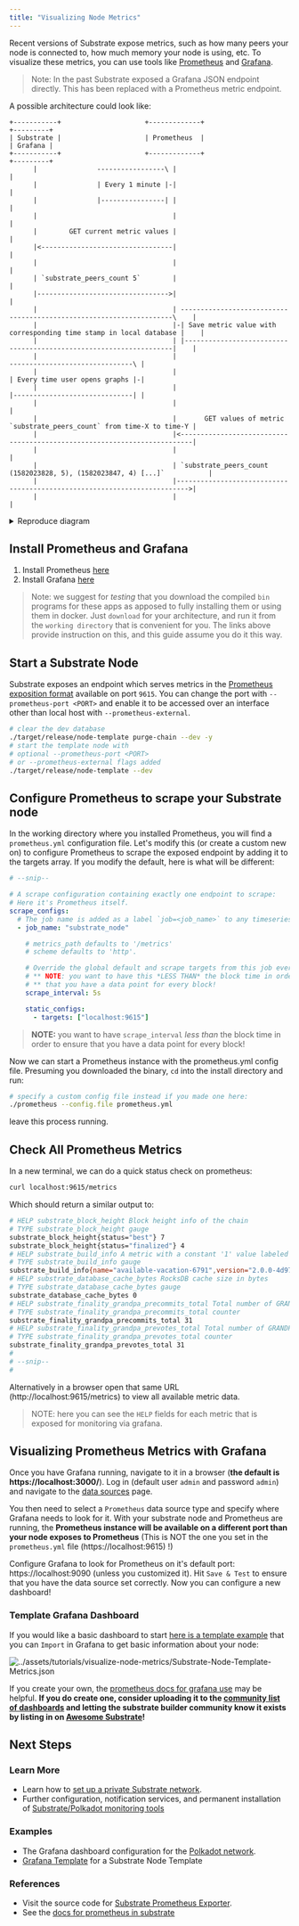 ```yaml
---
title: "Visualizing Node Metrics"
---
```


Recent versions of Substrate expose metrics, such as how many peers your node is
connected to, how much memory your node is using, etc. To visualize these
metrics, you can use tools like [Prometheus](https://prometheus.io/) and
[Grafana](https://grafana.com/).

> Note: In the past Substrate exposed a Grafana JSON endpoint directly. This has
> been replaced with a Prometheus metric endpoint.

A possible architecture could look like:

```
+-----------+                     +-------------+                                                              +---------+
| Substrate |                     | Prometheus  |                                                              | Grafana |
+-----------+                     +-------------+                                                              +---------+
      |               -----------------\ |                                                                          |
      |               | Every 1 minute |-|                                                                          |
      |               |----------------| |                                                                          |
      |                                  |                                                                          |
      |        GET current metric values |                                                                          |
      |<---------------------------------|                                                                          |
      |                                  |                                                                          |
      | `substrate_peers_count 5`        |                                                                          |
      |--------------------------------->|                                                                          |
      |                                  | --------------------------------------------------------------------\    |
      |                                  |-| Save metric value with corresponding time stamp in local database |    |
      |                                  | |-------------------------------------------------------------------|    |
      |                                  |                                         -------------------------------\ |
      |                                  |                                         | Every time user opens graphs |-|
      |                                  |                                         |------------------------------| |
      |                                  |                                                                          |
      |                                  |       GET values of metric `substrate_peers_count` from time-X to time-Y |
      |                                  |<-------------------------------------------------------------------------|
      |                                  |                                                                          |
      |                                  | `substrate_peers_count (1582023828, 5), (1582023847, 4) [...]`           |
      |                                  |------------------------------------------------------------------------->|
      |                                  |                                                                          |

```

<details>
 <summary>Reproduce diagram</summary>

Go to: https://textart.io/sequence

```
object Substrate Prometheus Grafana
note left of Prometheus: Every 1 minute
Prometheus->Substrate: GET current metric values
Substrate->Prometheus: `substrate_peers_count 5`
note right of Prometheus: Save metric value with corresponding time stamp in local database
note left of Grafana: Every time user opens graphs
Grafana->Prometheus: GET values of metric `substrate_peers_count` from time-X to time-Y
Prometheus->Grafana: `substrate_peers_count (1582023828, 5), (1582023847, 4) [...]`
```

</details>

## Install Prometheus and Grafana

1. Install Prometheus [here](https://prometheus.io/docs/prometheus/latest/installation/)
2. Install Grafana [here](https://grafana.com/get)

> Note: we suggest for _testing_ that you download the compiled `bin` programs for these apps
> as apposed to fully installing them or using them in docker. Just `download` for your
> architecture, and run it from the `working directory` that is convenient for you.
> The links above provide instruction on this, and this guide assume you do it this way.

## Start a Substrate Node

Substrate exposes an endpoint which serves metrics in the [Prometheus exposition
format](https://prometheus.io/docs/concepts/data_model/) available on port
`9615`. You can change the port with `--prometheus-port <PORT>` and enable it to
be accessed over an interface other than local host with
`--prometheus-external`.

```bash
# clear the dev database
./target/release/node-template purge-chain --dev -y
# start the template node with
# optional --prometheus-port <PORT>
# or --prometheus-external flags added
./target/release/node-template --dev
```

## Configure Prometheus to scrape your Substrate node

In the working directory where you installed Prometheus, you will find a `prometheus.yml` configuration file.
Let's modify this (or create a custom new on) to configure Prometheus to scrape the exposed endpoint by adding
it to the targets array. If you modify the default, here is what will be different:

```yml
# --snip--

# A scrape configuration containing exactly one endpoint to scrape:
# Here it's Prometheus itself.
scrape_configs:
  # The job name is added as a label `job=<job_name>` to any timeseries scraped from this config.
  - job_name: "substrate_node"

    # metrics_path defaults to '/metrics'
    # scheme defaults to 'http'.

    # Override the global default and scrape targets from this job every 5 seconds.
    # ** NOTE: you want to have this *LESS THAN* the block time in order to ensure
    # ** that you have a data point for every block!
    scrape_interval: 5s

    static_configs:
      - targets: ["localhost:9615"]
```

> **NOTE:** you want to have `scrape_interval` _less than_ the block time
> in order to ensure that you have a data point for every block!

Now we can start a Prometheus instance with the prometheus.yml config file. Presuming you downloaded the binary,
`cd` into the install directory and run:

```bash
# specify a custom config file instead if you made one here:
./prometheus --config.file prometheus.yml
```

leave this process running.

## Check All Prometheus Metrics

In a new terminal, we can do a quick status check on prometheus:

```bash
curl localhost:9615/metrics
```

Which should return a similar output to:

```bash
# HELP substrate_block_height Block height info of the chain
# TYPE substrate_block_height gauge
substrate_block_height{status="best"} 7
substrate_block_height{status="finalized"} 4
# HELP substrate_build_info A metric with a constant '1' value labeled by name, version
# TYPE substrate_build_info gauge
substrate_build_info{name="available-vacation-6791",version="2.0.0-4d97032-x86_64-linux-gnu"} 1
# HELP substrate_database_cache_bytes RocksDB cache size in bytes
# TYPE substrate_database_cache_bytes gauge
substrate_database_cache_bytes 0
# HELP substrate_finality_grandpa_precommits_total Total number of GRANDPA precommits cast locally.
# TYPE substrate_finality_grandpa_precommits_total counter
substrate_finality_grandpa_precommits_total 31
# HELP substrate_finality_grandpa_prevotes_total Total number of GRANDPA prevotes cast locally.
# TYPE substrate_finality_grandpa_prevotes_total counter
substrate_finality_grandpa_prevotes_total 31
#
# --snip--
#
```

Alternatively in a browser open that same URL (http://localhost:9615/metrics) to view
all available metric data.

> NOTE: here you can see the `HELP` fields for each metric that is exposed for monitoring via grafana.

## Visualizing Prometheus Metrics with Grafana

Once you have Grafana running, navigate to it in a browser (**the default is https://localhost:3000/**).
Log in (default user `admin` and password `admin`) and navigate to the [data sources](http://localhost:3000/datasources) page.

You then need to select a `Prometheus` data source type and specify where Grafana needs to look for it. With your substrate node
and Prometheus are running, the **Prometheus instance will be available on a different port than your node exposes to Prometheus**
(This is NOT the one you set in the `prometheus.yml` file (https://localhost:9615) !)

Configure Grafana to look for Prometheus on it's default port: https://localhost:9090 (unless you customized it).
Hit `Save & Test` to ensure that you have the data source set correctly. Now you can configure a new dashboard!

### Template Grafana Dashboard

If you would like a basic dashboard to start [here is a template example](../assets/tutorials/visualize-node-metrics/Substrate-Node-Template-Metrics.json) that you can `Import` in Grafana to get basic information about your node:

![../assets/tutorials/visualize-node-metrics/Substrate-Node-Template-Metrics.json](../../website/static/img/tutorials/grafana.png)

If you create your own, the [prometheus docs for grafana use](https://prometheus.io/docs/visualization/grafana/)
may be helpful. <b>If you do create one, consider uploading it to the
[community list of dashboards](https://grafana.com/grafana/dashboards) and letting
the substrate builder community know it exists by listing in on
[Awesome Substrate](https://github.com/substrate-developer-hub/awesome-substrate)!</b>

## Next Steps

### Learn More

- Learn how to [set up a private Substrate network](../../tutorials/start-a-private-network/).
- Further configuration, notification services, and permanent installation of
  [Substrate/Polkadot monitoring tools](https://wiki.polkadot.network/docs/en/maintain-guides-how-to-monitor-your-node)

### Examples

- The Grafana dashboard configuration for the [Polkadot
  network](https://github.com/w3f/polkadot-dashboard).
- [Grafana Template](https://grafana.com/grafana/dashboards/11784/) for a Substrate Node Template

### References

<!-- TODO: Update this to RUSTDOC link-->

- Visit the source code for
  [Substrate Prometheus Exporter](https://github.com/paritytech/substrate/tree/master/utils/prometheus).
- See the [docs for prometheus in substrate](https://substrate.dev/rustdocs/v2.0.0/prometheus/index.html)

